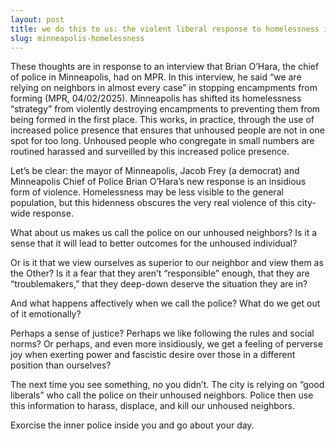 ```yaml
---
layout: post
title: we do this to us: the violent liberal response to homelessness in Minneapolis
slug: minneapolis-homelessness
---
```


These thoughts are in response to an interview that Brian O’Hara, the chief of police in Minneapolis, had on MPR. In this interview, he said “we are relying on neighbors in almost every case” in stopping encampments from forming (MPR, 04/02/2025). 
Minneapolis has shifted its homelessness “strategy” from violently destroying encampments to preventing them from being formed in the first place. This works, in practice, through the use of increased police presence that ensures that unhoused people are not in one spot for too long. Unhoused people who congregate in small numbers are routined harassed and surveilled by this increased police presence. 

Let’s be clear: the mayor of Minneapolis, Jacob Frey (a democrat) and Minneapolis Chief of Police Brian O’Hara’s new response is an insidious form of violence. Homelessness may be less visible to the general population, but this hidenness obscures the very real violence of this city-wide response. 

What about us makes us call the police on our unhoused neighbors? Is it a sense that it will lead to better outcomes for the unhoused individual? 

Or is it that we view ourselves as superior to our neighbor and view them as the Other? Is it a fear that they aren’t “responsible” enough, that they are “troublemakers,” that they deep-down deserve the situation they are in?

And what happens affectively when we call the police? What do we get out of it emotionally?

Perhaps a sense of justice? Perhaps we like following the rules and social norms? Or perhaps, and even more insidiously, we get a feeling of perverse joy when exerting power and fascistic desire over those in a different position than ourselves? 

The next time you see something, no you didn’t. The city is relying on “good liberals” who call the police on their unhoused neighbors. Police then use this information to harass, displace, and kill our unhoused neighbors. 

Exorcise the inner police inside you and go about your day.

